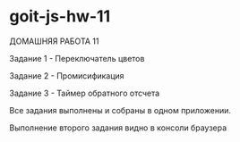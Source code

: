# goit-js-hw-11

ДОМАШНЯЯ РАБОТА 11

Задание 1 - Переключатель цветов

Задание 2 - Промисификация

Задание 3 - Таймер обратного отсчета

Все задания выполнены и собраны в одном приложении.

Выполнение второго задания видно в консоли браузера
